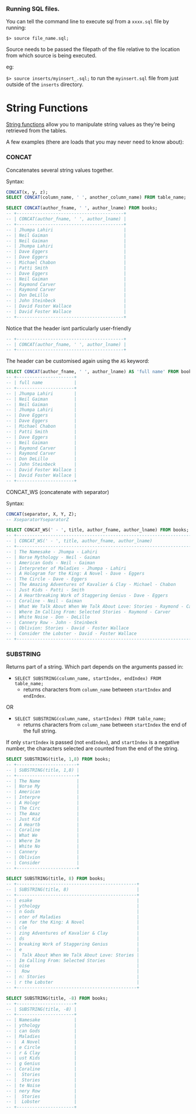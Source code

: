 ### Running SQL files.
You can tell the command line to execute sql from a `xxxx.sql` file by running:

`$> source file_name.sql;`

Source needs to be passed the filepath of the file relative to the location from which source is being executed.

eg:

`$> source inserts/myinsert_.sql;` to run the `myinsert.sql` file from just outside of the `inserts` directory.

# String Functions

[String functions](https://dev.mysql.com/doc/refman/8.0/en/string-functions.html) allow you to manipulate string values as they're being retrieved from the tables.

A few examples (there are loads that you may never need to know about):

### CONCAT
Concatenates several string values together.

Syntax:
```SQL
CONCAT(x, y, z);
SELECT CONCAT(column_name, ' ', another_column_name) FROM table_name;

SELECT CONCAT(author_fname, ' ', author_lname) FROM books;
-- +-----------------------------------------+
-- | CONCAT(author_fname, ' ', author_lname) |
-- +-----------------------------------------+
-- | Jhumpa Lahiri                           |
-- | Neil Gaiman                             |
-- | Neil Gaiman                             |
-- | Jhumpa Lahiri                           |
-- | Dave Eggers                             |
-- | Dave Eggers                             |
-- | Michael Chabon                          |
-- | Patti Smith                             |
-- | Dave Eggers                             |
-- | Neil Gaiman                             |
-- | Raymond Carver                          |
-- | Raymond Carver                          |
-- | Don DeLillo                             |
-- | John Steinbeck                          |
-- | David Foster Wallace                    |
-- | David Foster Wallace                    |
-- +-----------------------------------------+

```
Notice that the header isnt particularly user-friendly
```SQL
-- +-----------------------------------------+
-- | CONCAT(author_fname, ' ', author_lname) |
-- +-----------------------------------------+
```

The header can be customised again using the `AS` keyword:

```SQL
SELECT CONCAT(author_fname, ' ', author_lname) AS 'full name' FROM books;                               
-- +----------------------+
-- | full name            |
-- +----------------------+
-- | Jhumpa Lahiri        |
-- | Neil Gaiman          |
-- | Neil Gaiman          |
-- | Jhumpa Lahiri        |
-- | Dave Eggers          |
-- | Dave Eggers          |
-- | Michael Chabon       |
-- | Patti Smith          |
-- | Dave Eggers          |
-- | Neil Gaiman          |
-- | Raymond Carver       |
-- | Raymond Carver       |
-- | Don DeLillo          |
-- | John Steinbeck       |
-- | David Foster Wallace |
-- | David Foster Wallace |
-- +----------------------+
```

CONCAT_WS (concatenate with separator)

Syntax:
```SQL
CONCAT(separator, X, Y, Z);
-- XseparatorYseparatorZ

SELECT CONCAT_WS(' - ', title, author_fname, author_lname) FROM books;
-- +------------------------------------------------------------------------+
-- | CONCAT_WS(' - ', title, author_fname, author_lname)                    |
-- +------------------------------------------------------------------------+
-- | The Namesake - Jhumpa - Lahiri                                         |
-- | Norse Mythology - Neil - Gaiman                                        |
-- | American Gods - Neil - Gaiman                                          |
-- | Interpreter of Maladies - Jhumpa - Lahiri                              |
-- | A Hologram for the King: A Novel - Dave - Eggers                       |
-- | The Circle - Dave - Eggers                                             |
-- | The Amazing Adventures of Kavalier & Clay - Michael - Chabon           |
-- | Just Kids - Patti - Smith                                              |
-- | A Heartbreaking Work of Staggering Genius - Dave - Eggers              |
-- | Coraline - Neil - Gaiman                                               |
-- | What We Talk About When We Talk About Love: Stories - Raymond - Carver |
-- | Where Im Calling From: Selected Stories - Raymond - Carver             |
-- | White Noise - Don - DeLillo                                            |
-- | Cannery Row - John - Steinbeck                                         |
-- | Oblivion: Stories - David - Foster Wallace                             |
-- | Consider the Lobster - David - Foster Wallace                          |
-- +------------------------------------------------------------------------+
```

### SUBSTRING
Returns part of a string. Which part depends on the arguments passed in:

- `SELECT SUBSTRING(column_name, startIndex, endIndex) FROM table_name;`
  - returns characters from `column_name` between `startIndex` and `endIndex`.

OR

- `SELECT SUBSTRING(column_name, startIndex) FROM table_name;`
  - returns characters from `column_name` between `startIndex` the end of the full string.

If only `startIndex` is passed (not `endIndex`), and `startIndex` is a negative number, the characters selected are counted from the end of the string.

```SQL
SELECT SUBSTRING(title, 1,8) FROM books;
-- +-----------------------+
-- | SUBSTRING(title, 1,8) |
-- +-----------------------+
-- | The Name              |
-- | Norse My              |
-- | American              |
-- | Interpre              |
-- | A Hologr              |
-- | The Circ              |
-- | The Amaz              |
-- | Just Kid              |
-- | A Heartb              |
-- | Coraline              |
-- | What We               |
-- | Where Im              |
-- | White No              |
-- | Cannery               |
-- | Oblivion              |
-- | Consider              |
-- +-----------------------+

SELECT SUBSTRING(title, 8) FROM books;
-- +----------------------------------------------+
-- | SUBSTRING(title, 8)                          |
-- +----------------------------------------------+
-- | esake                                        |
-- | ythology                                     |
-- | n Gods                                       |
-- | eter of Maladies                             |
-- | ram for the King: A Novel                    |
-- | cle                                          |
-- | zing Adventures of Kavalier & Clay           |
-- | ds                                           |
-- | breaking Work of Staggering Genius           |
-- | e                                            |
-- |  Talk About When We Talk About Love: Stories |
-- | Im Calling From: Selected Stories            |
-- | oise                                         |
-- |  Row                                         |
-- | n: Stories                                   |
-- | r the Lobster                                |
-- +----------------------------------------------+

SELECT SUBSTRING(title, -8) FROM books;
-- +----------------------+
-- | SUBSTRING(title, -8) |
-- +----------------------+
-- | Namesake             |
-- | ythology             |
-- | can Gods             |
-- | Maladies             |
-- |  A Novel             |
-- | e Circle             |
-- | r & Clay             |
-- | ust Kids             |
-- | g Genius             |
-- | Coraline             |
-- |  Stories             |
-- |  Stories             |
-- | te Noise             |
-- | nery Row             |
-- |  Stories             |
-- |  Lobster             |
-- +----------------------+
```

